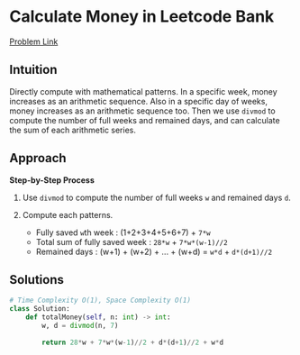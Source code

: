 **Calculate Money in Leetcode Bank**
=
[Problem Link](https://leetcode.com/problems/calculate-money-in-leetcode-bank/description)

## Intuition
Directly compute with mathematical patterns. In a specific week, money increases as an arithmetic sequence. 
Also in a specific day of weeks, money increases as an arithmetic sequence too. Then we use `divmod` to compute 
the number of full weeks and remained days, and can calculate the sum of each arithmetic series.

## Approach
**Step-by-Step Process**

1. Use `divmod` to compute the number of full weeks `w` and remained days `d`.

2. Compute each patterns.
    - Fully saved `w`th week : (1+2+3+4+5+6+7) + `7*w`
    - Total sum of fully saved week : `28*w` + `7*w*(w-1)//2`
    - Remained days : (w+1) + (w+2) + ... + (w+d) = `w*d` + `d*(d+1)//2`
  
## Solutions
```python
# Time Complexity O(1), Space Complexity O(1)
class Solution:
    def totalMoney(self, n: int) -> int:
        w, d = divmod(n, 7)
        
        return 28*w + 7*w*(w-1)//2 + d*(d+1)//2 + w*d
```
